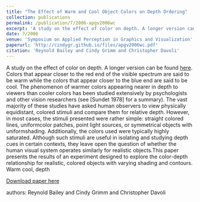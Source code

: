 ```yaml
---
title: "The Effect of Warm and Cool Object Colors on Depth Ordering"
collection: publications
permalink: /publication/7/2006-apgv2006wc
excerpt: 'A study on the effect of color on depth. A longer version can be found <a href=\&quot;https://openscholarship.wustl.edu/cse_research/166/\&quot;>here</a>. Colors that appear closer to the red end of the visible spectrum are said to be warm while the colors that appear closer to the blue end are said to be cool. The phenomenon of warmer colors appearing nearer in depth to viewers than cooler colors has been studied extensively by psychologists and other vision researchers (see [Sundet 1978] for a summary). The vast majority of these studies have asked human observers to view physically equidistant,  colored stimuli and compare them for relative depth. However,  in most cases,  the stimuli presented were rather simple: straight colored lines,  uniformcolor patches,  point light sources,  or symmetrical objects with uniformshading. Additionally,  the colors used were typically highly saturated. Although such stimuli are useful in isolating and studying depth cues in certain contexts,  they leave open the question of whether the human visual system operates similarly for realistic objects.This paper presents the results of an experiment designed to explore the color-depth relationship for realistic,  colored objects with varying shading and contours. Warm cool,  depth, '
date: 7/2006
venue: 'Symposium on Applied Perception in Graphics and Visualization'
paperurl: 'http://cindygr.github.io/files/apgv2006wc.pdf'
citation: 'Reynold Bailey and Cindy Grimm and Christopher Davoli'
---
```

A study on the effect of color on depth. A longer version can be found <a href=\&quot;https://openscholarship.wustl.edu/cse_research/166/\&quot;>here</a>. Colors that appear closer to the red end of the visible spectrum are said to be warm while the colors that appear closer to the blue end are said to be cool. The phenomenon of warmer colors appearing nearer in depth to viewers than cooler colors has been studied extensively by psychologists and other vision researchers (see [Sundet 1978] for a summary). The vast majority of these studies have asked human observers to view physically equidistant,  colored stimuli and compare them for relative depth. However,  in most cases,  the stimuli presented were rather simple: straight colored lines,  uniformcolor patches,  point light sources,  or symmetrical objects with uniformshading. Additionally,  the colors used were typically highly saturated. Although such stimuli are useful in isolating and studying depth cues in certain contexts,  they leave open the question of whether the human visual system operates similarly for realistic objects.This paper presents the results of an experiment designed to explore the color-depth relationship for realistic,  colored objects with varying shading and contours. Warm cool,  depth

[Download paper here](http://cindygr.github.io/files/apgv2006wc.pdf)

authors: Reynold Bailey and Cindy Grimm and Christopher Davoli
